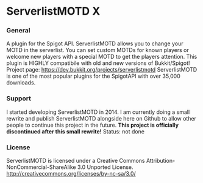# ServerlistMOTD X

### General 

A plugin for the Spigot API. ServerlistMOTD allows you to change your MOTD in the serverlist. You can set custom MOTDs for known players or welcome new players with a special MOTD to get the players attention. This plugin is HIGHLY compatibile with old and new versions of Bukkit/Spigot!
Project page: https://dev.bukkit.org/projects/serverlistmotd
ServerlistMOTD is one of the most popular plugins for the SpigotAPI with over 35,000 downloads.

### Support

I started developing ServerlistMOTD in 2014. I am currently doing a small rewrite and publish ServerlistMOTD alongside here on Github to allow other people to continue this project in the future.
**This project is officially discontinued after this small rewrite!**
Status: not done

### License 

ServerlistMOTD is licensed under a Creative Commons Attribution-NonCommercial-ShareAlike 3.0 Unported License.
http://creativecommons.org/licenses/by-nc-sa/3.0/
